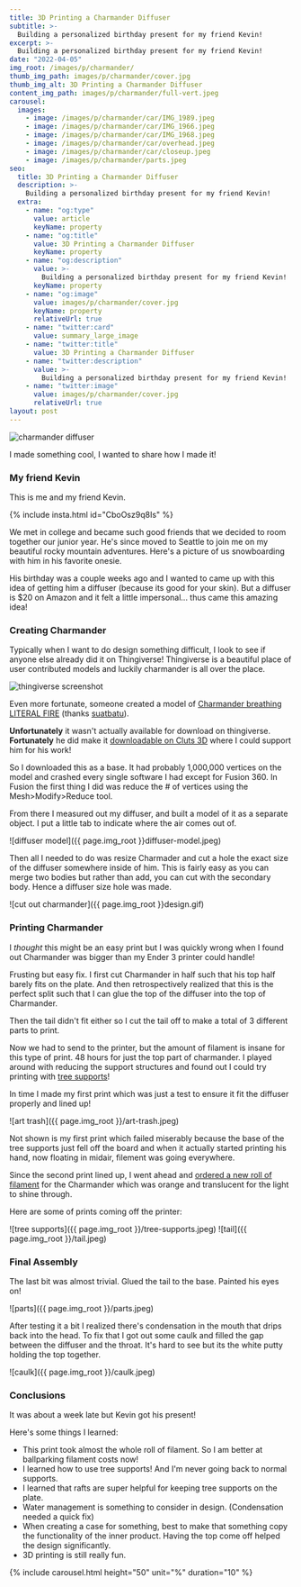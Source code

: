 ```yaml
---
title: 3D Printing a Charmander Diffuser
subtitle: >-
  Building a personalized birthday present for my friend Kevin!
excerpt: >-
  Building a personalized birthday present for my friend Kevin!
date: "2022-04-05"
img_root: /images/p/charmander/
thumb_img_path: images/p/charmander/cover.jpg
thumb_img_alt: 3D Printing a Charmander Diffuser
content_img_path: images/p/charmander/full-vert.jpeg
carousel:
  images:
    - image: /images/p/charmander/car/IMG_1989.jpeg
    - image: /images/p/charmander/car/IMG_1966.jpeg
    - image: /images/p/charmander/car/IMG_1968.jpeg
    - image: /images/p/charmander/car/overhead.jpeg
    - image: /images/p/charmander/car/closeup.jpeg
    - image: /images/p/charmander/parts.jpeg
seo:
  title: 3D Printing a Charmander Diffuser
  description: >-
    Building a personalized birthday present for my friend Kevin!
  extra:
    - name: "og:type"
      value: article
      keyName: property
    - name: "og:title"
      value: 3D Printing a Charmander Diffuser
      keyName: property
    - name: "og:description"
      value: >-
        Building a personalized birthday present for my friend Kevin!
      keyName: property
    - name: "og:image"
      value: images/p/charmander/cover.jpg
      keyName: property
      relativeUrl: true
    - name: "twitter:card"
      value: summary_large_image
    - name: "twitter:title"
      value: 3D Printing a Charmander Diffuser
    - name: "twitter:description"
      value: >-
        Building a personalized birthday present for my friend Kevin!
    - name: "twitter:image"
      value: images/p/charmander/cover.jpg
      relativeUrl: true
layout: post
---
```


![charmander diffuser]({{page.img_root}}charmandergif.gif)

I made something cool, I wanted to share how I made it!

<h3> My friend Kevin </h3>

This is me and my friend Kevin.

{% include insta.html id="CboOsz9q8Is" %}

We met in college and became such good friends that we decided
to room together our junior year. He's since moved to Seattle to join me on my beautiful rocky mountain
adventures. Here's a picture of us snowboarding with him in his favorite onesie.

His birthday was a couple weeks ago and I wanted to came up with this idea of getting him a diffuser
(because its good for your skin). But a diffuser is $20 on Amazon
and it felt a little impersonal... thus came this amazing idea!

<h3>Creating Charmander</h3>
 
Typically when I want to do design something difficult, I look to see if anyone else
already did it on Thingiverse! Thingiverse is a beautiful place of user contributed
models and luckily charmander is all over the place.

![thingiverse screenshot]({{page.img_root}}thingiverse-ss.jpeg)

Even more fortunate, someone created a model of [Charmander breathing LITERAL FIRE](https://www.thingiverse.com/thing:2685138) (thanks [suatbatu](https://www.suatbatu.com/)).

**Unfortunately** it wasn't actually available for download on thingiverse.
**Fortunately** he did make it [downloadable on Cluts 3D](https://cults3d.com/en/3d-model/various/fire-breathing-charmender) where I could support him for his work!

So I downloaded this as a base. It had probably 1,000,000 vertices on the model and crashed every single software I had except for Fusion 360.
In Fusion the first thing I did was reduce the # of vertices using the Mesh>Modify>Reduce tool.

From there I measured out my diffuser, and built a model of it as a separate object. I put a little tab to indicate where the air comes out of.

![diffuser model]({{ page.img_root }}diffuser-model.jpeg)

Then all I needed to do was resize Charmader and cut a hole the exact size of the diffuser somewhere inside of him.
This is fairly easy as you can merge two bodies but rather than add, you can cut with the secondary body. Hence a diffuser size hole was made.

![cut out charmander]({{ page.img_root }}design.gif)

<h3>Printing Charmander</h3>

I _thought_ this might be an easy print but I was quickly wrong when I found out Charmander was bigger than my
Ender 3 printer could handle!

Frusting but easy fix. I first cut Charmander in half such that his top half barely fits on the plate. And then retrospectively
realized that this is the perfect split such that I can glue the top of the diffuser into the top of Charmander.

Then the tail didn't fit either so I cut the tail off to make a total of 3 different parts to print.

Now we had to send to the printer, but the amount of filament is insane for this type of print. 48 hours for just
the top part of charmander. I played around with reducing the
support structures and found out I could try printing with [tree supports](https://all3dp.com/2/cura-tree-support/)!

In time I made my first print which was just a test to ensure it fit the diffuser properly and lined up!

![art trash]({{ page.img_root }}/art-trash.jpeg)

Not shown is my first print which failed miserably because the base of the tree supports just fell off the board and when it actually started
printing his hand, now floating in midair, filement was going everywhere.

Since the second print lined up, I went ahead and [ordered a new roll of filament](https://www.amazon.com/gp/product/B06ZZDMD86) for the Charmander which was orange and translucent for the light to shine through.

Here are some of prints coming off the printer:

![tree supports]({{ page.img_root }}/tree-supports.jpeg)
![tail]({{ page.img_root }}/tail.jpeg)

<h3>Final Assembly</h3>

The last bit was almost trivial. Glued the tail to the base. Painted his eyes on!

![parts]({{ page.img_root }}/parts.jpeg)

After testing it a bit I realized there's condensation in the mouth that drips back into the head.
To fix that I got out some caulk and filled the gap between the diffuser and the throat.
It's hard to see but its the white putty holding the top together.

![caulk]({{ page.img_root }}/caulk.jpeg)

<h3>Conclusions</h3>

It was about a week late but Kevin got his present!

Here's some things I learned:

- This print took almost the whole roll of filament. So I am better at ballparking filament costs now!
- I learned how to use tree supports! And I'm never going back to normal supports.
- I learned that rafts are super helpful for keeping tree supports on the plate.
- Water management is something to consider in design. (Condensation needed a quick fix)
- When creating a case for something, best to make that something copy the functionality of the inner product. Having the top come off helped the design significantly.
- 3D printing is still really fun.

{% include carousel.html height="50" unit="%" duration="10" %}

<style>
img[alt="diffuser model"] {
    width: 60%;
}
img[alt="art trash"] {
    width: 60%;
}
img[alt="caulk"] {
    width: 50%;
}
</style>

